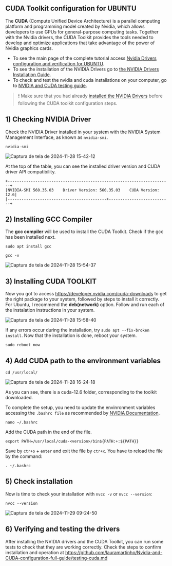 ## CUDA Toolkit configuration for UBUNTU 

The **CUDA** (Compute Unified Device Architecture) is a parallel computing platform and programming model created by Nvidia, which allows developers to use GPUs for general-purpose computing tasks. Together with the Nvidia drivers, the CUDA Toolkit provides the tools needed to develop and optimize applications that take advantage of the power of Nvidia graphics cards.

* To see the main page of the complete tutorial access [Nvidia Drivers configuration and verification for UBUNTU](https://github.com/lauramartinho/Nvidia-and-CUDA-configuration-full-guide).
* To see the installation of the NVIDIA Drivers go to [the NVIDIA Drivers Installation Guide](https://github.com/lauramartinho/Nvidia-and-CUDA-configuration-full-guide/nvidia-drivers.md).
* To check and test the nvidia and cuda installations on your computer, go to [NVIDIA and CUDA testing guide](https://github.com/lauramartinho/Nvidia-and-CUDA-configuration-full-guide/testing-cuda.md).


>❗ Make sure that you had already [installed the NVIDIA Drivers](https://github.com/lauramartinho/Nvidia-and-CUDA-configuration-full-guide/nvidia-drivers.md) before following the CUDA toolkit configuration steps. 

## 1) Checking NVIDIA Driver 
Check the NVIDIA Driver installed in your system with the NVIDIA System Management Interface, as known as `nvidia-smi`. 
~~~
nvidia-smi
~~~
![Captura de tela de 2024-11-28 15-42-12](https://github.com/user-attachments/assets/86643d73-2aef-4afb-92b4-818f18f49035)

At the top of the table, you can see the installed driver version and CUDA driver API compatibility.
~~~
+-----------------------------------------------------------------------+
|NVIDIA-SMI 560.35.03    Driver Version: 560.35.03    CUDA Version: 12.6|
|-------------------------------------------+---------------------------+
~~~

## 2) Installing GCC Compiler
The **gcc compiler** will be used to install the CUDA Toolkit. Check if the gcc has been installed next.
~~~
sudo apt install gcc
~~~
~~~
gcc -v
~~~
![Captura de tela de 2024-11-28 15-54-37](https://github.com/user-attachments/assets/0fb27e8f-b6be-40e9-8981-2b3e82ac9b2c)

## 3) Installing CUDA TOOLKIT
Now you got to access https://developer.nvidia.com/cuda-downloads to get the right package to your system, followed by steps to install it correctly. For Ubuntu, I recommend the **deb(network)** option. Follow and run each of the instalation instructions in your system.

![Captura de tela de 2024-11-28 15-58-40](https://github.com/user-attachments/assets/c06c5400-dd68-4651-bc7d-e9992df825e9)

If any errors occur during the installation, try `sudo apt --fix-broken install`. 
Now that the installation is done, reboot your system.
~~~
sudo reboot now
~~~

## 4) Add CUDA path to the environment variables
~~~
cd /usr/local/
~~~
![Captura de tela de 2024-11-28 16-24-18](https://github.com/user-attachments/assets/292097ed-7f6a-4f99-a235-954fa4c9a2ef)

As you can see, there is a cuda-12.6 folder, corresponding to the toolkit downloaded. 

To complete the setup, you need to update the envinronment variables accessing the `.bashrc file` as recommended by [NVIDIA Documentation](https://docs.nvidia.com/cuda/cuda-installation-guide-linux/index.html#post-installation-actions).
~~~
nano ~/.bashrc
~~~

Add the CUDA path in the end of the file.
~~~
export PATH=/usr/local/cuda-<version>/bin${PATH:+:${PATH}}
~~~
Save by `ctr+o` + `enter` and exit the file by `ctr+x`. You have to reload the file by the command:
~~~
. ~/.bashrc
~~~

## 5) Check installation 

Now is time to check your installation with `nvcc -v` or `nvcc --version`:
~~~
nvcc --version
~~~
![Captura de tela de 2024-11-29 09-24-50](https://github.com/user-attachments/assets/68adb96b-4235-404f-8183-a4bc9adff978)

## 6) Verifying and testing the drivers
After installing the NVIDIA drivers and the CUDA Toolkit, you can run some tests to check that they are working correctly. Check the steps to confirm installation and operation at https://github.com/lauramartinho/Nvidia-and-CUDA-configuration-full-guide/testing-cuda.md
